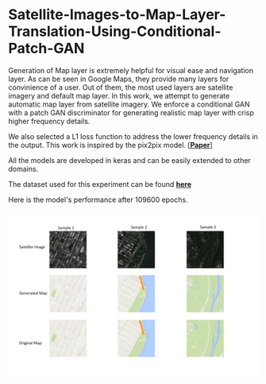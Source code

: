# Satellite-Images-to-Map-Layer-Translation-Using-Conditional-Patch-GAN
Generation of Map layer is extremely helpful for visual ease and navigation layer. As can be seen in Google Maps, they provide many layers for convinience of a user. Out of them, the most used layers are satellite imagery and default map layer. In this work, we attempt to generate automatic map layer from satellite imagery. We enforce a conditional GAN with a patch GAN discriminator for generating realistic map layer with crisp higher frequency details. 

We also selected a L1 loss function to address the lower frequency details in the output. This work is inspired by the pix2pix model. [[**Paper**]](https://arxiv.org/abs/1611.07004v3)

All the models are developed in keras and can be easily extended to other domains. 

The dataset used for this experiment can be found [**here**](http://efrosgans.eecs.berkeley.edu/pix2pix/datasets/maps.tar.gz)

Here is the model's performance after 109600 epochs. 

<div align='center'>
<img src = 'train_results/plot_109600.png'>
</div>

